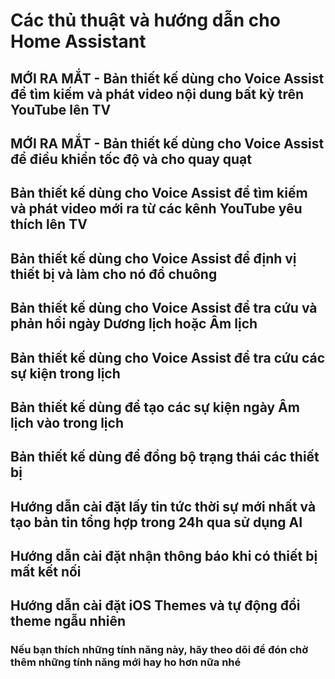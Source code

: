 # Các thủ thuật và hướng dẫn cho Home Assistant

## MỚI RA MẮT - Bản thiết kế dùng cho Voice Assist để tìm kiếm và phát video nội dung bất kỳ trên YouTube lên TV

## MỚI RA MẮT - Bản thiết kế dùng cho Voice Assist để điều khiển tốc độ và cho quay quạt

## Bản thiết kế dùng cho Voice Assist để tìm kiếm và phát video mới ra từ các kênh YouTube yêu thích lên TV

## Bản thiết kế dùng cho Voice Assist để định vị thiết bị và làm cho nó đổ chuông

## Bản thiết kế dùng cho Voice Assist để tra cứu và phản hồi ngày Dương lịch hoặc Âm lịch

## Bản thiết kế dùng cho Voice Assist để tra cứu các sự kiện trong lịch

## Bản thiết kế dùng để tạo các sự kiện ngày Âm lịch vào trong lịch

## Bản thiết kế dùng để đồng bộ trạng thái các thiết bị

## Hướng dẫn cài đặt lấy tin tức thời sự mới nhất và tạo bản tin tổng hợp trong 24h qua sử dụng AI

## Hướng dẫn cài đặt nhận thông báo khi có thiết bị mất kết nối

## Hướng dẫn cài đặt iOS Themes và tự động đổi theme ngẫu nhiên

### **Nếu bạn thích những tính năng này, hãy theo dõi để đón chờ thêm những tính năng mới hay ho hơn nữa nhé**
